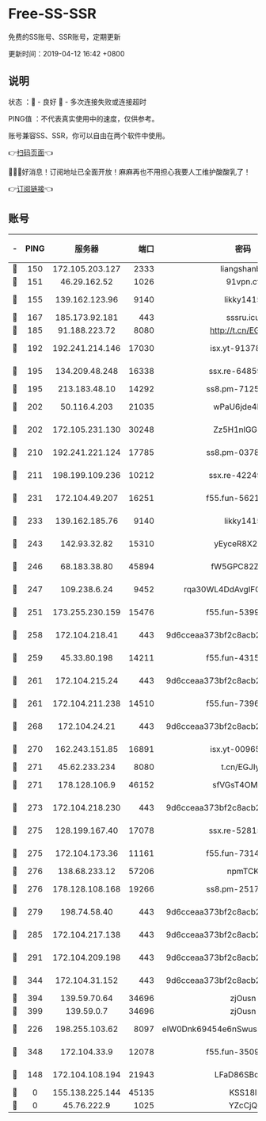 # Free-SS-SSR

免费的SS账号、SSR账号，定期更新

更新时间：2019-04-12 16:42 +0800

## 说明

状态     ：🙂 - 良好 🙁 - 多次连接失败或连接超时

PING值   ：不代表真实使用中的速度，仅供参考。

账号兼容SS、SSR，你可以自由在两个软件中使用。

👉[扫码页面](https://liesauer.github.io/Free-SS-SSR/)👈

🎉🎉🎉好消息！订阅地址已全面开放！麻麻再也不用担心我要人工维护酸酸乳了！

👉[订阅链接](https://www.liesauer.net/yogurt/subscribe?ACCESS_TOKEN=DAYxR3mMaZAsaqUb)👈

## 账号

|-|PING|服务器|端口|密码|加密方式|区域|
|:----:|:----:|:-----:|-----:|:----:|:----:|:----:|
|🙂|150|172.105.203.127|2333|liangshanbo|chacha20|JP|
|🙂|151|46.29.162.52|1026|91vpn.cf|rc4-md5|RU|
|🙂|155|139.162.123.96|9140|likky1415|aes-256-cfb|JP|
|🙂|167|185.173.92.181|443|sssru.icu|rc4-md5|RU|
|🙂|185|91.188.223.72|8080|http://t.cn/EGJIyrl|rc4-md5|RU|
|🙂|192|192.241.214.146|17030|isx.yt-91378799|aes-256-cfb|US|
|🙂|195|134.209.48.248|16338|ssx.re-64859691|aes-256-cfb|US|
|🙂|195|213.183.48.10|14292|ss8.pm-71250889|rc4-md5|RU|
|🙂|202|50.116.4.203|21035|wPaU6jde4NZT|aes-256-cfb|US|
|🙂|202|172.105.231.130|30248|Zz5H1nlGGKHx|aes-256-cfb|JP|
|🙂|210|192.241.221.124|17785|ss8.pm-03781993|aes-256-cfb|US|
|🙂|211|198.199.109.236|10212|ssx.re-42249834|aes-256-cfb|US|
|🙂|231|172.104.49.207|16251|f55.fun-56219821|aes-256-cfb|SG|
|🙂|233|139.162.185.76|9140|likky1415|aes-256-cfb|DE|
|🙂|243|142.93.32.82|15310|yEyceR8X2EVd|aes-256-cfb|GB|
|🙂|246|68.183.38.80|45894|fW5GPC82Z97G|aes-256-cfb|GB|
|🙂|247|109.238.6.24|9452|rqa30WL4DdAvgIFG6Fs3znzTa|aes-256-cfb|FR|
|🙂|251|173.255.230.159|15476|f55.fun-53994105|aes-256-cfb|US|
|🙂|258|172.104.218.41|443|9d6cceaa373bf2c8acb22e60b6a58be6|aes-256-cfb|US|
|🙂|259|45.33.80.198|14211|f55.fun-43151114|aes-256-cfb|US|
|🙂|261|172.104.215.24|443|9d6cceaa373bf2c8acb22e60b6a58be6|aes-256-cfb|US|
|🙂|261|172.104.211.238|14510|f55.fun-73968171|aes-256-cfb|US|
|🙂|268|172.104.24.21|443|9d6cceaa373bf2c8acb22e60b6a58be6|aes-256-cfb|US|
|🙂|270|162.243.151.85|16891|isx.yt-00965280|aes-256-cfb|US|
|🙂|271|45.62.233.234|8080|t.cn/EGJIyrl|rc4-md5|CA|
|🙂|271|178.128.106.9|46152|sfVGsT4OMxHC|aes-256-cfb|SG|
|🙂|273|172.104.218.230|443|9d6cceaa373bf2c8acb22e60b6a58be6|aes-256-cfb|US|
|🙂|275|128.199.167.40|17078|ssx.re-52815592|aes-256-cfb|SG|
|🙂|275|172.104.173.36|11161|f55.fun-73141785|aes-256-cfb|SG|
|🙂|276|138.68.233.12|57206|npmTCK|rc4-md5|US|
|🙂|276|178.128.108.168|19266|ss8.pm-25170314|aes-256-cfb|SG|
|🙂|279|198.74.58.40|443|9d6cceaa373bf2c8acb22e60b6a58be6|aes-256-cfb|US|
|🙂|285|172.104.217.138|443|9d6cceaa373bf2c8acb22e60b6a58be6|aes-256-cfb|US|
|🙂|291|172.104.209.198|443|9d6cceaa373bf2c8acb22e60b6a58be6|aes-256-cfb|US|
|🙂|344|172.104.31.152|443|9d6cceaa373bf2c8acb22e60b6a58be6|aes-256-cfb|US|
|🙂|394|139.59.70.64|34696|zjOusn|chacha20|IN|
|🙂|399|139.59.0.7|34696|zjOusn|chacha20|IN|
|🙂|226|198.255.103.62|8097|eIW0Dnk69454e6nSwuspv9DmS201tQ0D|aes-256-cfb|US|
|🙂|348|172.104.33.9|12078|f55.fun-35097379|aes-256-cfb|SG|
|🙁|148|172.104.108.194|21943|LFaD86SBq2lY|aes-256-cfb|JP|
|🙁|0|155.138.225.144|45135|KSS18l|rc4-md5|US|
|🙁|0|45.76.222.9|1025|YZcCjQ|rc4-md5|JP|
